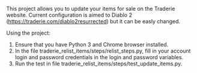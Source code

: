 This project allows you to update your items for sale on the Traderie website.
Current configuration is aimed to Diablo 2 (https://traderie.com/diablo2resurrected) but it can be easly changed.

Using the project:

1. Ensure that you have Python 3 and Chrome browser installed.
2. In the file traderie_relist_items/steps/relist_steps.py, fill in your account login and password credentials in the login and password variables.
3. Run the test in file traderie_relist_items/steps/test_update_items.py.
